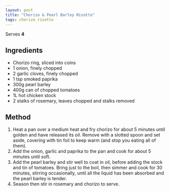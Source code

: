 ```yaml
---
layout: post
title: "Chorizo & Pearl Barley Risotto"
tags: chorizo risotto
---
```


Serves **4**

## Ingredients

* Chorizo ring, sliced into coins
* 1 onion, finely chopped
* 2 garlic cloves, finely chopped
* 1 tsp smoked paprika
* 300g pearl barley
* 400g can of chopped tomatoes
* 1L hot chicken stock
* 2 stalks of rosemary, leaves chopped and stalks removed

## Method

1. Heat a pan over a medium heat and fry chorizo for about 5 minutes until golden and have released
   its oil. Remove with a slotted spoon and set aside, covering with tin foil to keep warm (and
   stop you eating all of them).
2. Add the onion, garlic and paprika to the pan and cook for about 5 minutes until soft.
3. Add the pearl barley and stir well to coat in oil, before adding the stock and tin of tomatoes.
   Bring just to the boil, then simmer and cook for 30 minutes, stirring occasionally, until all
   the liquid has been absorbed and the pearl barley is tender. 
4. Season then stir in rosemary and chorizo to serve.
